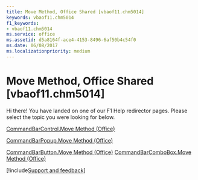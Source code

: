 ```yaml
---
title: Move Method, Office Shared [vbaof11.chm5014]
keywords: vbaof11.chm5014
f1_keywords:
- vbaof11.chm5014
ms.service: office
ms.assetid: d5a8164f-ace4-4153-8496-6af50b4c54f0
ms.date: 06/08/2017
ms.localizationpriority: medium
---
```



# Move Method, Office Shared [vbaof11.chm5014]

Hi there! You have landed on one of our F1 Help redirector pages. Please select the topic you were looking for below.

[CommandBarControl.Move Method (Office)](https://msdn.microsoft.com/library/91858a91-49d8-7be6-95b3-491cd9f41235%28Office.15%29.aspx)

[CommandBarPopup.Move Method (Office)](https://msdn.microsoft.com/library/8c36e21d-0693-63c7-4f27-b1f333d240d9%28Office.15%29.aspx)

[CommandBarButton.Move Method (Office)](https://msdn.microsoft.com/library/b2d462ec-63a7-a395-8d93-bedbf1d6941d%28Office.15%29.aspx)
[CommandBarComboBox.Move Method (Office)](https://msdn.microsoft.com/library/8e8ccbee-da72-1167-9f34-ccf5b535fef8%28Office.15%29.aspx)

[!include[Support and feedback](~/includes/feedback-boilerplate.md)]